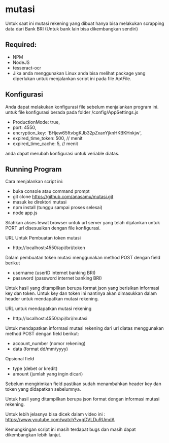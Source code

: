 # mutasi
Untuk saat ini mutasi rekening yang dibuat hanya bisa melakukan scrapping data dari Bank BRI (Untuk bank lain bisa dikembangkan sendiri)

## Required:
- NPM
- NodeJS
- tesseract-ocr
- Jika anda menggunakan Linux anda bisa melihat package yang diperlukan untuk menjalankan script ini pada file AptFile.

## Konfigurasi
Anda dapat melakukan konfigurasi file sebelum menjalankan program ini. untuk file konfigurasi berada pada folder /config/AppSettings.js
- ProductionMode: true,
- port: 4550,
- encryption_key: 'BHjew65ftvbgKJb32pZxanYjknHKBKHnkjw',
- expired_time_token: 500, // menit
- expired_time_cache: 5, // menit

anda dapat merubah konfigurasi untuk veriable diatas.

## Running Program
Cara menjalankan script ini:
- buka console atau command prompt
- git clone https://github.com/anasamu/mutasi.git
- masuk ke direktori mutasi
- npm install (tunggu sampai proses selesai)
- node app.js

Silahkan akses lewat browser untuk url server yang telah dijalankan untuk PORT url disesuaikan dengan file konfigurasi.

URL Untuk Pembuatan token mutasi
- http://localhost:4550/api/bri/token

Dalam pembuatan token mutasi menggunakan method POST dengan field berikut
* username (userID internet banking BRI)
* password (password internet banking BRI)

Untuk hasil yang ditampilkan berupa format json yang berisikan informasi key dan token.
Untuk key dan token ini nantinya akan dimasukkan dalam header untuk mendapatkan mutasi rekening.

URL untuk mendapatkan mutasi rekening
- http://localhost:4550/api/bri/mutasi

Untuk mendapatkan informasi mutasi rekening dari url diatas menggunakan method POST dengan field berikut:
* account_number (nomor rekening)
* data (format dd/mm/yyyy)

Opsional field
- type (debet or kredit)
- amount (jumlah yang ingin dicari)

Sebelum mengirimkan field pastikan sudah menambahkan header key dan token yang didapatkan sebelumnya.

Untuk hasil yang ditampilkan berupa json format dengan informasi mutasi rekening.

Untuk lebih jelasnya bisa dicek dalam video ini : https://www.youtube.com/watch?v=gDVLDuRUmdA

Kemungkingan script ini masih terdapat bugs dan masih dapat dikembangkan lebih lanjut.
